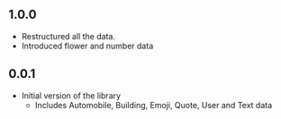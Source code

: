 ## 1.0.0
* Restructured all the data.
* Introduced flower and number data

## 0.0.1

* Initial version of the library
  * Includes Automobile, Building, Emoji, Quote, User and Text data
